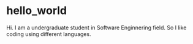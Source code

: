 # hello_world
Hi. I am a undergraduate student in Software Enginnering field.
So I like coding using different languages.
